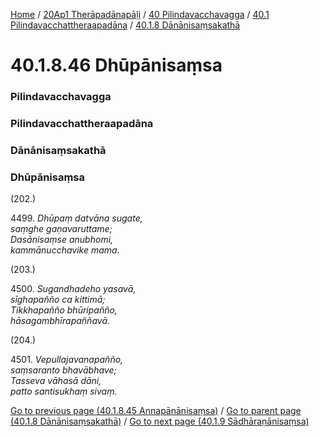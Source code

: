 
[Home](/) / [20Ap1 Therāpadānapāḷi](/tipitaka/20Ap1.md) / [40 Pilindavacchavagga](/tipitaka/20Ap1/40.md) / [40.1 Pilindavacchattheraapadāna](/tipitaka/20Ap1/40/40.1.md) / [40.1.8 Dānānisaṃsakathā](/tipitaka/20Ap1/40/40.1/40.1.8.md)

# 40.1.8.46 Dhūpānisaṃsa

### Pilindavacchavagga

### Pilindavacchattheraapadāna

### Dānānisaṃsakathā

### Dhūpānisaṃsa

(202.)

4499\. _Dhūpaṃ datvāna sugate,_  
_saṃghe gaṇavaruttame;_  
_Dasānisaṃse anubhomi,_  
_kammānucchavike mama._  


(203.)

4500\. _Sugandhadeho yasavā,_  
_sīghapañño ca kittimā;_  
_Tikkhapañño bhūripañño,_  
_hāsagambhīrapaññavā._  


(204.)

4501\. _Vepullajavanapañño,_  
_saṃsaranto bhavābhave;_  
_Tasseva vāhasā dāni,_  
_patto santisukhaṃ sivaṃ._  


[Go to previous page (40.1.8.45 Annapānānisaṃsa)](/tipitaka/20Ap1/40/40.1/40.1.8/40.1.8.45.md) / [Go to parent page (40.1.8 Dānānisaṃsakathā)](/tipitaka/20Ap1/40/40.1/40.1.8.md) / [Go to next page (40.1.9 Sādhāraṇānisaṃsa)](/tipitaka/20Ap1/40/40.1/40.1.9.md)


